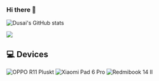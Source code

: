 ### Hi there 👋

<!--
**depaler/depaler** is a ✨ _special_ ✨ repository because its `README.md` (this file) appears on your GitHub profile.

Here are some ideas to get you started:

- 🔭 I’m currently working on ...
- 🌱 I’m currently learning ...
- 👯 I’m looking to collaborate on ...
- 🤔 I’m looking for help with ...
- 💬 Ask me about ...
- 📫 How to reach me: ...
- 😄 Pronouns: ...
- ⚡ Fun fact: ...
-->
![Dusai's GitHub stats](https://github-readme-stats.vercel.app/api?username=depaler&show_icons=true)

![](https://ys.himiku.com/rand/81612550.png)

## 💻 Devices
![OPPO R11 Pluskt](https://img.shields.io/badge/OPPO_R11_Pluskt-00A04A?style=flat-square&logo=oppo&logoColor=FFFFFF&labelColor=00A04A)
![Xiaomi Pad 6 Pro](https://img.shields.io/badge/Xiaomi%20Pad%206%20Pro-FF9121?style=flat-square&logo=xiaomi&logoColor=FFFFFF&labelColor=FF9121)
![Redmibook 14 II](https://img.shields.io/badge/Redmibook%2014%20Pro-FF9121?style=flat-square&logo=xiaomi&logoColor=FFFFFF&labelColor=FF9121)
